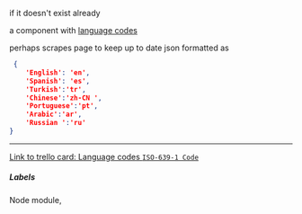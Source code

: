 if it doesn't exist already

a component with [language codes](https://cloud.google.com/translate/docs/languages)

perhaps scrapes page to keep up to date json formatted as 

```json
 {
	'English': 'en',
	'Spanish': 'es',
	'Turkish':'tr',
	'Chinese':'zh-CN ',
	'Portuguese':'pt',
	'Arabic':'ar',
	'Russian ':'ru'
}
```

---

[Link to trello card: Language codes `ISO-639-1 Code`](https://trello.com/c/RlIhbBEs)

##### Labels

Node module, 